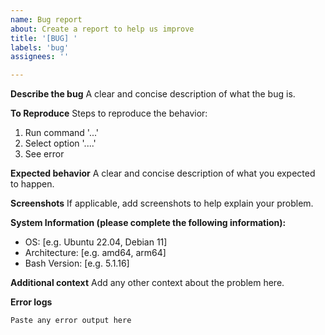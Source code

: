 ```yaml
---
name: Bug report
about: Create a report to help us improve
title: '[BUG] '
labels: 'bug'
assignees: ''

---
```


**Describe the bug**
A clear and concise description of what the bug is.

**To Reproduce**
Steps to reproduce the behavior:
1. Run command '...'
2. Select option '....'
3. See error

**Expected behavior**
A clear and concise description of what you expected to happen.

**Screenshots**
If applicable, add screenshots to help explain your problem.

**System Information (please complete the following information):**
 - OS: [e.g. Ubuntu 22.04, Debian 11]
 - Architecture: [e.g. amd64, arm64]
 - Bash Version: [e.g. 5.1.16]

**Additional context**
Add any other context about the problem here.

**Error logs**
```
Paste any error output here
``` 